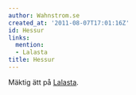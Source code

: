 ```yaml
---
author: Wahnstrom.se
created_at: '2011-08-07T17:01:16Z'
id: Hessur
links:
  mention:
  - Lalasta
title: Hessur
---
```


Mäktig ätt på [Lalasta].

  [Lalasta]: Lalasta